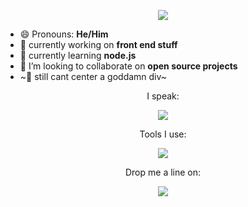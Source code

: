 <p align="center"><img  src="https://media1.giphy.com/media/xTiIzJSKB4l7xTouE8/200.gif?cid=6c09b952jgz46ygo6iv60acsld85g4l80lfrvqjgxws4blrn&ep=v1_internal_gif_by_id&rid=200.gif&ct=g" /></p> 

- 😄 Pronouns: **He/Him**
- 🔭 currently working on **front end stuff**
- 🌱 currently learning **node.js**
- 👯 I’m looking to collaborate on **open source projects**
-  ~🤯 still cant center a goddamn div~

<p align="center">I speak:</p>
<p align="center">
    <img src="https://skillicons.dev/icons?i=html,css,js,tailwind,bootstrap,express,next" />
  </a>
</p>

<p align="center">Tools I use:</p>
<p align="center">
    <img src="https://skillicons.dev/icons?i=vscode,figma,npm" />
  </a>
</p>
<p align="center">Drop me a line on:</p>
<p align="center">
  <a href="https://skillicons.dev">
    <img src="https://skillicons.dev/icons?i=discord,twitter,instagram" />
  </a>
</p>



<!--
**DevPadd/DevPadd** is a ✨ _special_ ✨ repository because its `README.md` (this file) appears on your GitHub profile.

Here are some ideas to get you started:

- 🔭 I’m currently working on ...
- 🌱 I’m currently learning ...
- 👯 I’m looking to collaborate on ...
- 🤔 I’m looking for help with ...
- 💬 Ask me about ...
- 📫 How to reach me: ...
- 😄 Pronouns: ...
- ⚡ Fun fact: ...
-->
